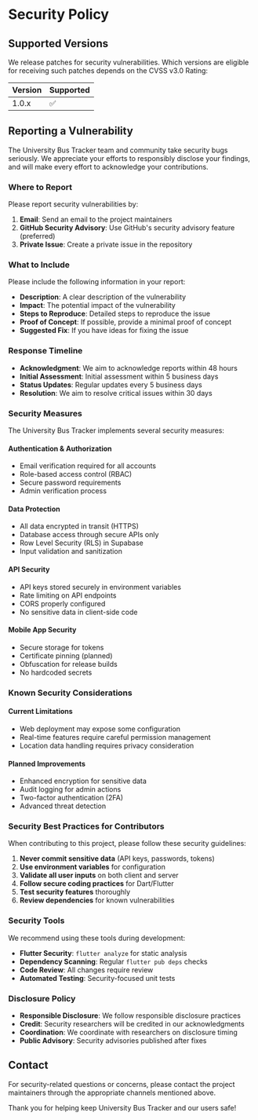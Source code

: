 # Security Policy

## Supported Versions

We release patches for security vulnerabilities. Which versions are eligible for receiving such patches depends on the CVSS v3.0 Rating:

| Version | Supported          |
| ------- | ------------------ |
| 1.0.x   | :white_check_mark: |

## Reporting a Vulnerability

The University Bus Tracker team and community take security bugs seriously. We appreciate your efforts to responsibly disclose your findings, and will make every effort to acknowledge your contributions.

### Where to Report

Please report security vulnerabilities by:

1. **Email**: Send an email to the project maintainers
2. **GitHub Security Advisory**: Use GitHub's security advisory feature (preferred)
3. **Private Issue**: Create a private issue in the repository

### What to Include

Please include the following information in your report:

- **Description**: A clear description of the vulnerability
- **Impact**: The potential impact of the vulnerability
- **Steps to Reproduce**: Detailed steps to reproduce the issue
- **Proof of Concept**: If possible, provide a minimal proof of concept
- **Suggested Fix**: If you have ideas for fixing the issue

### Response Timeline

- **Acknowledgment**: We aim to acknowledge reports within 48 hours
- **Initial Assessment**: Initial assessment within 5 business days
- **Status Updates**: Regular updates every 5 business days
- **Resolution**: We aim to resolve critical issues within 30 days

### Security Measures

The University Bus Tracker implements several security measures:

#### Authentication & Authorization
- Email verification required for all accounts
- Role-based access control (RBAC)
- Secure password requirements
- Admin verification process

#### Data Protection
- All data encrypted in transit (HTTPS)
- Database access through secure APIs only
- Row Level Security (RLS) in Supabase
- Input validation and sanitization

#### API Security
- API keys stored securely in environment variables
- Rate limiting on API endpoints
- CORS properly configured
- No sensitive data in client-side code

#### Mobile App Security
- Secure storage for tokens
- Certificate pinning (planned)
- Obfuscation for release builds
- No hardcoded secrets

### Known Security Considerations

#### Current Limitations
- Web deployment may expose some configuration
- Real-time features require careful permission management
- Location data handling requires privacy consideration

#### Planned Improvements
- Enhanced encryption for sensitive data
- Audit logging for admin actions
- Two-factor authentication (2FA)
- Advanced threat detection

### Security Best Practices for Contributors

When contributing to this project, please follow these security guidelines:

1. **Never commit sensitive data** (API keys, passwords, tokens)
2. **Use environment variables** for configuration
3. **Validate all user inputs** on both client and server
4. **Follow secure coding practices** for Dart/Flutter
5. **Test security features** thoroughly
6. **Review dependencies** for known vulnerabilities

### Security Tools

We recommend using these tools during development:

- **Flutter Security**: `flutter analyze` for static analysis
- **Dependency Scanning**: Regular `flutter pub deps` checks
- **Code Review**: All changes require review
- **Automated Testing**: Security-focused unit tests

### Disclosure Policy

- **Responsible Disclosure**: We follow responsible disclosure practices
- **Credit**: Security researchers will be credited in our acknowledgments
- **Coordination**: We coordinate with researchers on disclosure timing
- **Public Advisory**: Security advisories published after fixes

## Contact

For security-related questions or concerns, please contact the project maintainers through the appropriate channels mentioned above.

Thank you for helping keep University Bus Tracker and our users safe!
